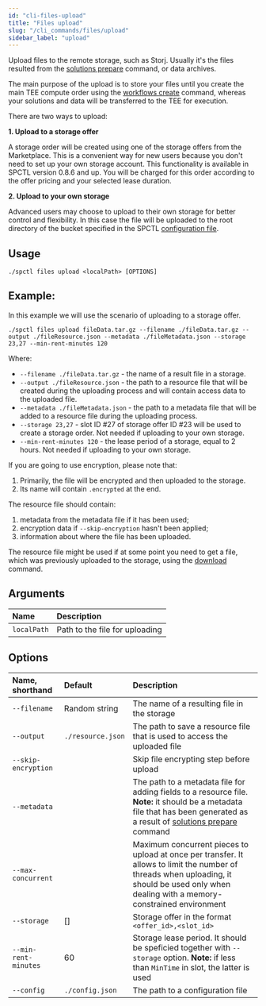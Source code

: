 ```yaml
---
id: "cli-files-upload"
title: "Files upload"
slug: "/cli_commands/files/upload"
sidebar_label: "upload"
---
```


Upload files to the remote storage, such as Storj. Usually it's the files resulted from the [solutions prepare](/developers/cli_commands/solutions/prepare) command, or data archives. 

The main purpose of the upload is to store your files until you create the main TEE compute order using the [workflows create](/developers/cli_commands/workflows/create) command, whereas your solutions and data will be transferred to the TEE for execution.


There are two ways to upload:

**1. Upload to a storage offer** 
 
A storage order will be created using one of the storage offers from the Marketplace. This is a convenient way for new users because you don't need to set up your own storage account. This functionality is available in SPCTL version 0.8.6 and up. You will be charged for this order according to the offer pricing and your selected lease duration.

**2. Upload to your own storage**

Advanced users may choose to upload to their own storage for better control and flexibility. In this case the file will be uploaded to the root directory of the bucket specified in the SPCTL [configuration file](/developers/cli_guides/configuring#set-up-storj).

## Usage

```
./spctl files upload <localPath> [OPTIONS]
```

## Example:

In this example we will use the scenario of uploading to a storage offer.

```
./spctl files upload fileData.tar.gz --filename ./fileData.tar.gz --output ./fileResource.json --metadata ./fileMetadata.json --storage 23,27 --min-rent-minutes 120
```

Where:
* `--filename ./fileData.tar.gz` - the name of a result file in a storage.
* `--output ./fileResource.json` - the path to a resource file that will be created during the uploading process and will contain access data to the uploaded file.
* `--metadata ./fileMetadata.json` - the path to a metadata file that will be added to a resource file during the uploading process.
* `--storage 23,27` - slot ID #27 of storage offer ID #23 will be used to create a storage order. Not needed if uploading to your own storage.
* `--min-rent-minutes 120` - the lease period of a storage, equal to 2 hours. Not needed if uploading to your own storage.

If you are going to use encryption, please note that:

1. Primarily, the file will be encrypted and then uploaded to the storage. 
2. Its name will contain `.encrypted` at the end.

The resource file should contain:
1. metadata from the metadata file if it has been used;
2. encryption data if `--skip-encryption` hasn't been applied;
3. information about where the file has been uploaded.

The resource file might be used if at some point you need to get a file, which was previously uploaded to the storage, using the [download](/developers/cli_commands/files/download) command.

## Arguments

|**Name**| **Description**                |
| :- |:-------------------------------|
|`localPath`| Path to the file for uploading |

## Options

| **Name, shorthand**  | **Default**       | **Description**                                                                                                                                                                                                         |
|:---------------------|:------------------|:------------------------------------------------------------------------------------------------------------------------------------------------------------------------------------------------------------------------|
| `--filename`         | Random string     | The name of a resulting file in the storage                                                                                                                                                                             |
| `--output`           | `./resource.json` | The path to save a resource file that is used to access the uploaded file                                                                                                                                               |
| `--skip-encryption`  |                   | Skip file encrypting step before upload                                                                                                                                                                                 |
| `--metadata`         |                   | The path to a metadata file for adding fields to a resource file. **Note:** it should be a metadata file that has been generated as a result of [solutions prepare](/developers/cli_commands/solutions/prepare) command |
| `--max-concurrent`   |             | Maximum concurrent pieces to upload at once per transfer. It allows to limit the number of threads when uploading, it should be used only when dealing with a memory-constrained environment                            |
| `--storage`          | []                | Storage offer in the format `<offer_id>,<slot_id>`                                                                                                                                                                      |
| `--min-rent-minutes` | 60                | Storage lease period. It should be speficied together with `--storage` option. **Note:** if less than `MinTime` in slot, the latter is used                                                                              |
| `--config`           | `./config.json`   | The path to a configuration file                                                                                                                                                                                        |

